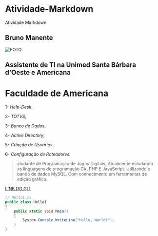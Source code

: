 # Atividade-Markdown
Atividade Markdown

## **Bruno Manente**
![FOTO](https://media.licdn.com/dms/image/C5103AQFichGj3N6CaQ/profile-displayphoto-shrink_200_200/0?e=1568851200&v=beta&t=RltGH-L4SIj7_an0320VQ_-iRBAT1-Acurww7FZmxQA)


## Assistente de TI na Unimed Santa Bárbara d'Oeste e Americana


# Faculdade de Americana


1- *Help-Desk*,


2- *TOTVS*,


3- *Banco de Dados*,


4- *Active Directory*,


5- *Criação de Usuários*,


6- *Configuração de Roteadores*. 


> studante de Programação de Jogos Digitais, Atualmente estudando as linguagens de programação C#, PHP E JavaScript.
> Utilizando o bando de dados MySQL, Com conhecimento em ferramentas de edição gráfica.


[LINK DO GIT](https://github.com/brunomanente)


```csharp
// Hello1.cs
public class Hello1
{
    public static void Main()
    {
        System.Console.WriteLine("Hello, World!");
    }
}
```
